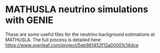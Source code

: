 # MATHUSLA neutrino simulations with GENIE

These are some useful files for the neutrino background estimations at MATHUSLA. The full process is detailed here:
https://www.overleaf.com/project/5eb981452f12a00001c14dce

